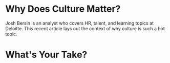 <!--
{
"name": "why-culture-matters",
"version" : "0.1",
"title" : "Why Culture Matters",
"description" : "Culture schmulture! Is this all just corporate speak or is there really something important here? Will our future colleagues really care about our culture as long as we pay well and provide an uninterrupted supply of bananas?",
"homepage" : "https://github.com/sigma-512/outlearn-culture-homework",
"freshnessDate" : 2015-08-27,
"author" : "Jeff Whatcott",
"license" : "CC BY 4.0"
}
-->

<!-- @section -->
# Why Does Culture Matter?
Josh Bersin is an analyst who covers HR, talent, and learning topics at Deloitte. This recent article lays out the context of why culture is such a hot topic.
<!-- @link, "url" : "http://www.forbes.com/sites/joshbersin/2015/03/13/culture-why-its-the-hottest-topic-in-business-today/", "text": "Read the Forbes article." -->
<!-- @task, "hasDeliverable" : true, "text" : "What is your definition of culture in a new venture context?"-->

<!-- @section -->
# What's Your Take?
<!-- @task, "hasDeliverable" : true, "text" : "Explain which of the four types of culture in the Competing Values Framework appeals most to you and justify your answer."-->
<!-- @task, "hasDeliverable" : true, "text" : "Do you agree that culture is more important than compensation? Why or why not?"-->
